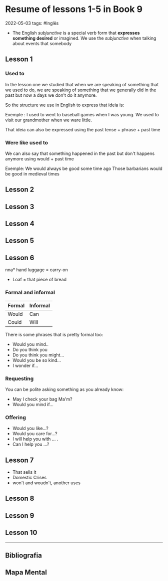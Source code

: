 # Resume of lessons 1-5 in Book 9
2022-05-03
tags: #Inglês 

* The English _subjunctive_ is a special verb form that **expresses something desired** or imagined. We use the _subjunctive_ when talking about events that somebody

## Lesson 1

### Used to 

In the lesson one we studied that when we are speaking of something that we used to do, we are speaking of something that we generally did in the past but now a days we don't do it anymore.

So the structure we use in English to express that ideia is:

Exemple :  I used to went to baseball games when I was young.
		 We used to visit our grandmother when we ware little.

That ideia can also be expressed using the past tense + phrase + past time

### Were like used to

We can also say that something happened in the past but don't happens anymore using would + past time

Exemple:  We would always be good some time ago
				Those barbarians would be good in medieval times


## Lesson 2



## Lesson 3



## Lesson 4



## Lesson 5



## Lesson 6

 nna* hand luggage = carry-on
* Loaf = that piece of bread

### Formal and informal

| Formal | Informal |
| ------ | -------- |
| Would  | Can      |
| Could  | Will     |

There is some phrases that is pretty formal too: 
* Would you mind..
* Do you think you
* Do you think you might...
* Would you be so kind...
* I wonder if...

### Requesting

You can be polite asking something as you already know:

* May I check your bag Ma'm?
* Would you mind if...

### Offering 

* Would you like...?
* Would you care for...?
* I will help you with ... .
* Can I help you ...?



## Lesson 7


* That sells it
* Domestic Crises
* won't and woudn't, another uses 

## Lesson 8

## Lesson 9

## Lesson 10


-----------------------------------------------
## Bibliografia
## Mapa Mental